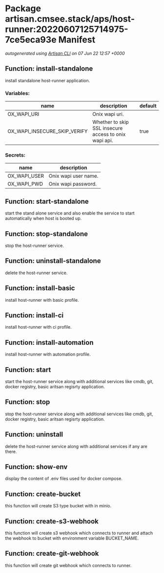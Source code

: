 # Package artisan.cmsee.stack/aps/host-runner:20220607125714975-7ce5eca93e Manifest
*autogenerated using [Artisan CLI](https://github.com/gatblau/artisan) on 07 Jun 22 12:57 +0000*
## Function: install-standalone
install standalone host-runner application.
### Variables:
|name|description|default|
|---|---|---|
|OX_WAPI_URI|Onix wapi uri.||
|OX_WAPI_INSECURE_SKIP_VERIFY|Whether to skip SSL insecure access to onix wapi api.|true|
### Secrets:
|name|description|
|---|---|
|OX_WAPI_USER|Onix wapi user name.|
|OX_WAPI_PWD|Onix wapi password.|
## Function: start-standalone
start the stand alone service and also enable the service to start automatically when host is booted up.
## Function: stop-standalone
stop the host-runner service.
## Function: uninstall-standalone
delete the host-runner service.
## Function: install-basic
install host-runner with basic profile.
## Function: install-ci
install host-runner with ci profile.
## Function: install-automation
install host-runner with automation profile.
## Function: start
start the host-runner service along with additional services like cmdb, git, docker registry, basic aritsan regisrty application.
## Function: stop
stop the host-runner service along with additional services like cmdb, git, docker registry, basic aritsan regisrty application.
## Function: uninstall
delete the host-runner service along with additional services if any are there.
## Function: show-env
display the content of .env files used for docker compose.
## Function: create-bucket
this function will create S3 type bucket with in minio.
## Function: create-s3-webhook
this function will create s3 webhook which connects to runner and attach the webhook to bucket with environment variable BUCKET_NAME.
## Function: create-git-webhook
this function will create git webhook which connects to runner.
